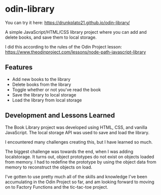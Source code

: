 # odin-library

You can try it here: https://drunkplato21.github.io/odin-library/

A simple JavaScript/HTML/CSS library project where you can add and delete books, and save them to local storage.

I did this according to the rules of the Odin Project lesson: https://www.theodinproject.com/lessons/node-path-javascript-library

## **Features**

- Add new books to the library
- Delete books from the library
- Toggle whether or not you've read the book
- Save the library to local storage
- Load the library from local storage


## **Development and Lessons Learned**

The Book Library project was developed using HTML, CSS, and vanilla JavaScript. The local storage API was used to save and load the library.

I encountered many challenges creating this, but I have learned so much. 

The biggest challenge was towards the end, when I was adding localstorage. It turns out, object prototypes do not exist on objects loaded from memory. I had to redefine the prototype by using the object data from memory to reconstruct the objects on load.

I've gotten to use pretty much all of the skills and knowledge I've been accumulating in the Odin Project so far, and am looking forward to moving on to Factory Functions and the tic-tac-toe project. 
